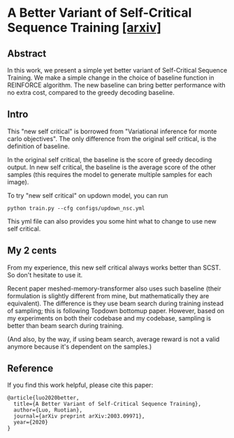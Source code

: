 # A Better Variant of Self-Critical Sequence Training [[arxiv]](http://arxiv.org/abs/2003.09971)

## Abstract

In this work, we present a simple yet better variant of Self-Critical Sequence Training. We make a simple change in the choice of baseline function in REINFORCE algorithm. The new baseline can bring better performance with no extra cost, compared to the greedy decoding baseline.

## Intro

This "new self critical" is borrowed from "Variational inference for monte carlo objectives". The only difference from the original self critical, is the definition of baseline.

In the original self critical, the baseline is the score of greedy decoding output. In new self critical, the baseline is the average score of the other samples (this requires the model to generate multiple samples for each image).

To try "new self critical" on updown model, you can run

`python train.py --cfg configs/updown_nsc.yml`

This yml file can also provides you some hint what to change to use new self critical.

## My 2 cents

From my experience, this new self critical always works better than SCST. So don't hesitate to use it.

Recent paper meshed-memory-transformer also uses such baseline (their formulation is slightly different from mine, but mathematically they are equivalent). The difference is they use beam search during training instead of sampling; this is following Topdown bottomup paper. However, based on my experiments on both their codebase and my codebase, sampling is better than beam search during training.

(And also, by the way, if using beam search, average reward is not a valid anymore because it's dependent on the samples.)

## Reference
If you find this work helpful, please cite this paper:

```
@article{luo2020better,
  title={A Better Variant of Self-Critical Sequence Training},
  author={Luo, Ruotian},
  journal={arXiv preprint arXiv:2003.09971},
  year={2020}
}
```



